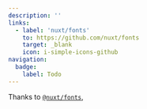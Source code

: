 ```yaml
---
description: ''
links:
  - label: 'nuxt/fonts'
    to: https://github.com/nuxt/fonts
    target: _blank
    icon: i-simple-icons-github
navigation:
  badge:
    label: Todo
---
```


Thanks to [`@nuxt/fonts`](https://github.com/nuxt/fonts),
